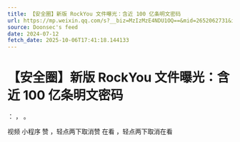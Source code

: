 ```yaml
---
title: 【安全圈】新版 RockYou 文件曝光：含近 100 亿条明文密码
url: https://mp.weixin.qq.com/s?__biz=MzIzMzE4NDU1OQ==&mid=2652062731&idx=1&sn=cf969438aea4bf9c5ed6526c0c4db823
source: Doonsec's feed
date: 2024-07-12
fetch_date: 2025-10-06T17:41:18.144133
---
```


# 【安全圈】新版 RockYou 文件曝光：含近 100 亿条明文密码

：
，
。

视频
小程序
赞
，轻点两下取消赞
在看
，轻点两下取消在看